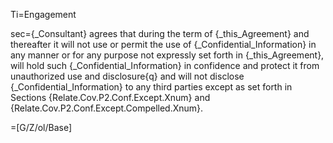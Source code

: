 Ti=Engagement

sec={_Consultant} agrees that during the term of {_this_Agreement} and thereafter it will not use or permit the use of {_Confidential_Information} in any manner or for any purpose not expressly set forth in {_this_Agreement}, will hold such {_Confidential_Information} in confidence and protect it from unauthorized use and disclosure{q} and will not disclose {_Confidential_Information} to any third parties except as set forth in Sections {Relate.Cov.P2.Conf.Except.Xnum} and  {Relate.Cov.P2.Conf.Except.Compelled.Xnum}.

=[G/Z/ol/Base]
